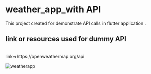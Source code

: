 # weather_app_with API

This project created for demonstrate API calls in 
flutter application .

<H2>link or resources used for dummy API</H2>
<br>
link=>https://openweathermap.org/api


![weatherapp](https://github.com/Prathamesh5905/WeatherApp/assets/156505272/04c3dea6-2a9b-4760-8971-3af970783132)
